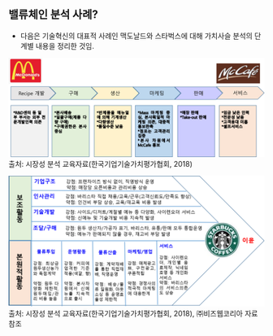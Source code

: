 ## 밸류체인 분석 사례?

- 다음은 기술혁신의 대표적 사례인 맥도날드와 스타벅스에 대해 가치사슬 분석의 단계별 내용을 정리한 것임.

![맥도날드의 가치사슬(value chain) 분석 사례](images/Q8_6_3_1.png)
출처: 시장성 분석 교육자료(한국기업기술가치평가협회, 2018)

![스타벅스의 가치사슬(value chain) 분석 사례](images/Q8_6_3_2.png)
출처: 시장성 분석 교육자료(한국기업기술가치평가협회, 2018), ㈜비즈웹코리아 자료 참조
